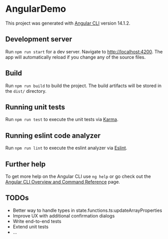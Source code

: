 # AngularDemo

This project was generated with [Angular CLI](https://github.com/angular/angular-cli) version 14.1.2.

## Development server

Run `npm run start` for a dev server. Navigate to [http://localhost:4200](http://localhost:4200). The app will automatically reload if you change any of the source files.

## Build

Run `npm run build` to build the project. The build artifacts will be stored in the `dist/` directory.

## Running unit tests

Run `npm run test` to execute the unit tests via [Karma](https://karma-runner.github.io).

## Running eslint code analyzer

Run `npm run lint` to execute the eslint analyzer via [Eslint](https://github.com/eslint/eslint).

## Further help

To get more help on the Angular CLI use `ng help` or go check out the [Angular CLI Overview and Command Reference](https://angular.io/cli) page.

## TODOs

- Better way to handle types in state.functions.ts:updateArrayProperties
- Improve UX with additional confirmation dialogs
- Write end-to-end tests
- Extend unit tests
- ...
